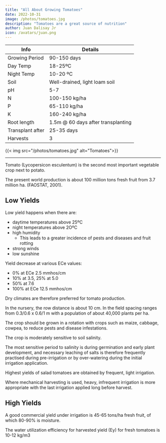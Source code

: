 ```yaml
---
title: "All About Growing Tomatoes"
date: 2022-10-31
image: /photos/tomatoes.jpg
description: "Tomatoes are a great source of nutrition"
author: Juan Dalisay Jr
icon: /avatars/juan.png
---
```



Info | Details 
--- | ---
Growing Period | 90-150 days
Day Temp | 18-25ºC
Night Temp | 10-20 ºC
Soil | Well-drained, light loam soil
pH | 5-7
N | 100-150 kg/ha
P | 65-110 kg/ha
K | 160-240 kg/ha
Root length | 1.5m @ 60 days after transplanting
Transplant after | 25-35 days
Harvests | 3

{{< img src="/photos/tomatoes.jpg" alt="Tomatoes">}}

---

Tomato (Lycopersicon esculentum) is the second most important vegetable crop next to potato. 

The present world production is about 100 million tons fresh fruit from 3.7 million ha. (FAOSTAT, 2001).


## Low Yields

Low yield happens when there are:
- daytime temperatures above 25ºC 
- night temperatures above 2OºC 
- high humidity
  - This leads to a greater incidence of pests and diseases and fruit rotting
- strong winds
- low sunshine 

<!-- lead to excessive vegetative growth and poor fruit production.  -->

Yield decrease at various ECe values: 
- 0% at ECe 2.5 mmhos/cm
- 10% at 3.5, 25% at 5.0
- 50% at 7.6
- 100% at ECe 12.5 mmhos/cm

Dry climates are therefore preferred for tomato production.
 
In the nursery, the row distance is about 10 cm. In the field spacing ranges from 0.3/0.6 x 0.6/1 m with a population of about 40,000 plants per ha. 

The crop should be grown in a rotation with crops such as maize, cabbage, cowpea, to reduce pests and disease infestations.

The crop is moderately sensitive to soil salinity. 


The most sensitive period to salinity is during germination and early plant development, and necessary leaching of salts is therefore frequently practised during pre-irrigation or by over-watering during the initial irrigation application.

Highest yields of salad tomatoes are obtained by frequent, light irrigation. 

Where mechanical harvesting is used, heavy, infrequent irrigation is more appropriate with the last irrigation applied long before harvest.


<!-- Over 80 percent of the total water uptake occurs in the first 0.5 to 0.7 m and 100 per-cent of the water uptake of a full grown crop occurs from the first 0.7 to 1.5 m (D = 0.7 - 1.5 m). Under conditions when maximum evapotranspiration (ETm) is 5 to 6 mm/ day water uptake to meet full crop water requirements is affected when more than 40 percent of the total available soil water has been depleted (p = 0.4).

Irrigation Scheduling
The crop performance is sensitive to the irrigation practices. In general a prolonged severe water deficit limits growth and reduces yields which cannot be corrected by heavy watering later on. Highest demand for water is during flowering. however, withholding irrigation during this period is sometimes recommended to force less mature plants into flowering in order to obtain uniform flowering and ripening. Care should be exercised in this to avoid damage to the mature plants.

Excessive watering during the flowering period (2) has been shown to increase flower drop and reduce fruit set. Also this may cause excessive vegetative growth and a delay in ripening. Water supply during and after fruit set must be limited to a rate which will prevent stimulation of new growth at the expense of fruit development. Heavy, irregular irrigations or dry periods alternating with wet periods should be avoided. For production of salad tomato with more than one harvest, the crop flourishes best under light, frequent irrigation, well-distributed over the growing period with the soil depletion level during the different growth periods remaining below 40 percent (p < 0.4). This promotes optimum growth during the total growing period and results in high yield of good quality. With one harvest uniform ripening is required and the depletion level during this period may increase to 60 to 70 percent.

When water supply is limited, application for a salad crop can be concentrated during periods of transplanting, flowering (2) and yield formation (3). For a crop grown for paste production, a more extensive irrigation may be applied with last heavy irrigation applied prior to flowering.

Irrigation Methods
Surface irrigation by furrow is commonly practised. Under sprinkler irrigation the occurrence of fungal diseases and possibly bacterial canker may become a major problem. Further, under sprinkler, fruit set may be reduced with an increase in fruit rotting. In the case of poor quality water, leaf burn will occur with sprinkler irriga-tion; this may be reduced by sprinkling at night and shifting of sprinkler lines with the direction of the prevailing wind. Due to the crops specific demands for a high soil water content achieved without leaf wetting, trickle or drip irrigation has been successfully applied.

Yield
Frequent light irrigation improve the size, shape, juiciness and colour of the fruit, but total solids (dry matter content) and acid content will be reduced. However, the decrease in solids will lower the fruit quality for processing. In selecting the irrigation practices consideration must therefore be given to teh type of end product required. Prolonged water deficits leads to fruit cracking. Where fruit rot is a problem, frequent sprinkler irrigation should be avoided during the period of yield formation.
-->

## High Yields

A good commercial yield under irrigation is 45-65 tons/ha fresh fruit, of which 80-90% is moisture. 

The water utilization efficiency for harvested yield (Ey) for fresh tomatoes is 10-12 kg/m3 
